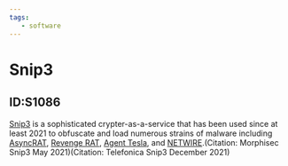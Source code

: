 ```yaml
---
tags:
   - software
---
```

# Snip3
## ID:S1086
[Snip3](software/S1086) is a sophisticated crypter-as-a-service that has been used since at least 2021 to obfuscate and load numerous strains of malware including [AsyncRAT](software/S1087), [Revenge RAT](software/S0379), [Agent Tesla](software/S0331), and [NETWIRE](software/S0198).(Citation: Morphisec Snip3 May 2021)(Citation: Telefonica Snip3 December 2021)
